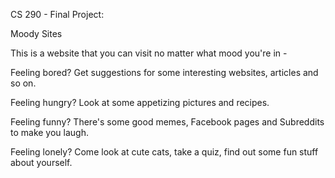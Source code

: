 CS 290 - Final Project:

Moody Sites

This is a website that you can visit no matter what mood you're in - 

Feeling bored? Get suggestions for some interesting websites, articles and so on.

Feeling hungry? Look at some appetizing pictures and recipes.

Feeling funny? There's some good memes, Facebook pages and Subreddits to make you laugh.

Feeling lonely? Come look at cute cats, take a quiz, find out some fun stuff about yourself.
